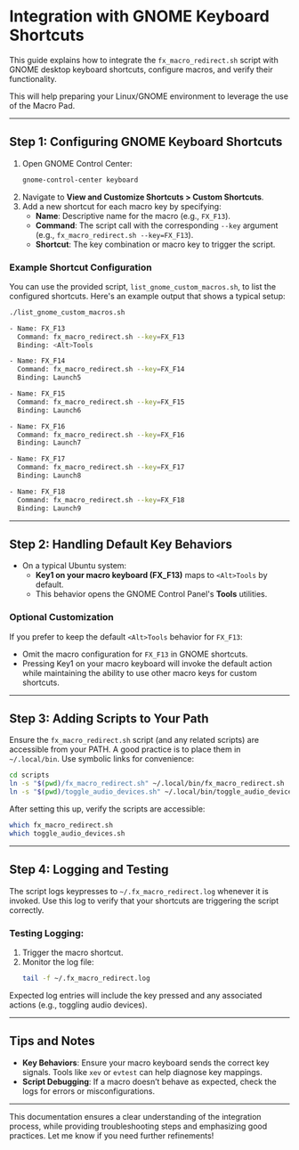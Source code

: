 # **Integration with GNOME Keyboard Shortcuts**

This guide explains how to integrate the `fx_macro_redirect.sh` script with GNOME desktop keyboard shortcuts, configure macros, and verify their functionality. 

This will help preparing your Linux/GNOME environment to leverage the use of the Macro Pad.

---

## **Step 1: Configuring GNOME Keyboard Shortcuts**
1. Open GNOME Control Center:
   ```bash
   gnome-control-center keyboard
   ```
2. Navigate to **View and Customize Shortcuts > Custom Shortcuts**.
3. Add a new shortcut for each macro key by specifying:
   - **Name**: Descriptive name for the macro (e.g., `FX_F13`).
   - **Command**: The script call with the corresponding `--key` argument (e.g., `fx_macro_redirect.sh --key=FX_F13`).
   - **Shortcut**: The key combination or macro key to trigger the script.

### Example Shortcut Configuration
You can use the provided script, `list_gnome_custom_macros.sh`, to list the configured shortcuts. Here's an example output that shows a typical setup:

```bash
./list_gnome_custom_macros.sh

- Name: FX_F13
  Command: fx_macro_redirect.sh --key=FX_F13
  Binding: <Alt>Tools

- Name: FX_F14
  Command: fx_macro_redirect.sh --key=FX_F14
  Binding: Launch5

- Name: FX_F15
  Command: fx_macro_redirect.sh --key=FX_F15
  Binding: Launch6

- Name: FX_F16
  Command: fx_macro_redirect.sh --key=FX_F16
  Binding: Launch7

- Name: FX_F17
  Command: fx_macro_redirect.sh --key=FX_F17
  Binding: Launch8

- Name: FX_F18
  Command: fx_macro_redirect.sh --key=FX_F18
  Binding: Launch9
```

---

## **Step 2: Handling Default Key Behaviors**
- On a typical Ubuntu system:
  - **Key1 on your macro keyboard (FX_F13)** maps to `<Alt>Tools` by default.
  - This behavior opens the GNOME Control Panel's **Tools** utilities.

### Optional Customization
If you prefer to keep the default `<Alt>Tools` behavior for `FX_F13`:
- Omit the macro configuration for `FX_F13` in GNOME shortcuts.
- Pressing Key1 on your macro keyboard will invoke the default action while maintaining the ability to use other macro keys for custom shortcuts.

---

## **Step 3: Adding Scripts to Your Path**
Ensure the `fx_macro_redirect.sh` script (and any related scripts) are accessible from your PATH. A good practice is to place them in `~/.local/bin`. Use symbolic links for convenience:

```bash
cd scripts
ln -s "$(pwd)/fx_macro_redirect.sh" ~/.local/bin/fx_macro_redirect.sh
ln -s "$(pwd)/toggle_audio_devices.sh" ~/.local/bin/toggle_audio_devices.sh
```

After setting this up, verify the scripts are accessible:
```bash
which fx_macro_redirect.sh
which toggle_audio_devices.sh
```

---

## **Step 4: Logging and Testing**
The script logs keypresses to `~/.fx_macro_redirect.log` whenever it is invoked. Use this log to verify that your shortcuts are triggering the script correctly.

### Testing Logging:
1. Trigger the macro shortcut.
2. Monitor the log file:
   ```bash
   tail -f ~/.fx_macro_redirect.log
   ```

Expected log entries will include the key pressed and any associated actions (e.g., toggling audio devices).

---

## **Tips and Notes**
- **Key Behaviors**: Ensure your macro keyboard sends the correct key signals. Tools like `xev` or `evtest` can help diagnose key mappings.
- **Script Debugging**: If a macro doesn’t behave as expected, check the logs for errors or misconfigurations.

---

This documentation ensures a clear understanding of the integration process, while providing troubleshooting steps and emphasizing good practices. Let me know if you need further refinements!
